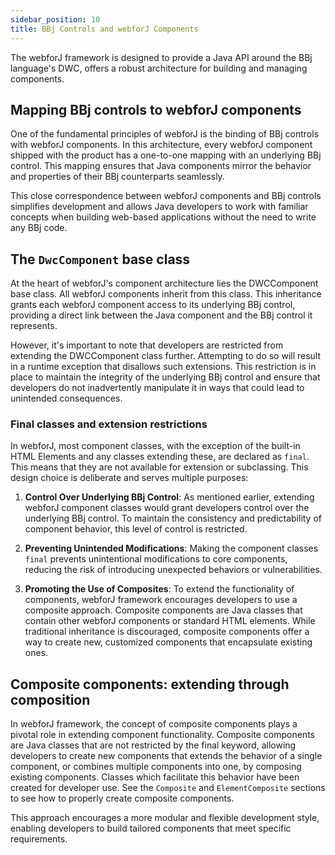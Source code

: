 ```yaml
---
sidebar_position: 10
title: BBj Controls and webforJ Components
---
```



The webforJ framework is designed to provide a Java API around the BBj language's DWC, offers a robust architecture for building and managing components. 

## Mapping BBj controls to webforJ components
One of the fundamental principles of webforJ is the binding of BBj controls with webforJ components. In this architecture, every webforJ component shipped with the product has a one-to-one mapping with an underlying BBj control. This mapping ensures that Java components mirror the behavior and properties of their BBj counterparts seamlessly.

This close correspondence between webforJ components and BBj controls simplifies development and allows Java developers to work with familiar concepts when building web-based applications without the need to write any BBj code.

## The `DwcComponent` base class
At the heart of webforJ's component architecture lies the DWCComponent base class. All webforJ components inherit from this class. This inheritance grants each webforJ component access to its underlying BBj control, providing a direct link between the Java component and the BBj control it represents.

However, it's important to note that developers are restricted from extending the DWCComponent class further. Attempting to do so will result in a runtime exception that disallows such extensions. This restriction is in place to maintain the integrity of the underlying BBj control and ensure that developers do not inadvertently manipulate it in ways that could lead to unintended consequences.

### Final classes and extension restrictions
In webforJ, most component classes, with the exception of the built-in HTML Elements and any classes extending these, are declared as `final`. This means that they are not available for extension or subclassing. This design choice is deliberate and serves multiple purposes:

1. **Control Over Underlying BBj Control**: As mentioned earlier, extending webforJ component classes would grant developers control over the underlying BBj control. To maintain the consistency and predictability of component behavior, this level of control is restricted.

2. **Preventing Unintended Modifications**: Making the component classes `final` prevents unintentional modifications to core components, reducing the risk of introducing unexpected behaviors or vulnerabilities.

3. **Promoting the Use of Composites**: To extend the functionality of components, webforJ framework encourages developers to use a composite approach. Composite components are Java classes that contain other webforJ components or standard HTML elements. While traditional inheritance is discouraged, composite components offer a way to create new, customized components that encapsulate existing ones. 

<!-- ## Adding Components to the DOM
TODO: Talk about how webforJ will search for a BBj control - means you can't add something that doesn't have a control -->

## Composite components: extending through composition
In webforJ framework, the concept of composite components plays a pivotal role in extending component functionality. Composite components are Java classes that are not restricted by the final keyword, allowing developers to create new components that extends the behavior of a single component, or combines multiple components into one, by composing existing components. Classes which facilitate this behavior have been created for developer use. See the `Composite` and `ElementComposite` sections to see how to properly create composite components.

This approach encourages a more modular and flexible development style, enabling developers to build tailored components that meet specific requirements.

<!-- 
## Component Hierarchy
TODO: Create and show graphic -->

<GiscusComments />